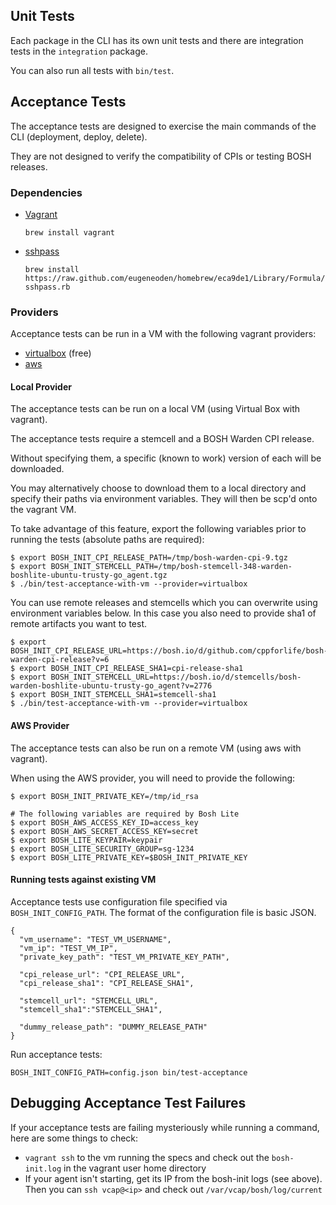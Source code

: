 ## Unit Tests

Each package in the CLI has its own unit tests and there are integration tests in the `integration` package.

You can also run all tests with `bin/test`.

## Acceptance Tests

The acceptance tests are designed to exercise the main commands of the CLI (deployment, deploy, delete).

They are not designed to verify the compatibility of CPIs or testing BOSH releases.

### Dependencies

- [Vagrant](https://www.vagrantup.com/)

    `brew install vagrant`

- [sshpass](http://linux.die.net/man/1/sshpass)

    `brew install https://raw.github.com/eugeneoden/homebrew/eca9de1/Library/Formula/sshpass.rb`

### Providers

Acceptance tests can be run in a VM with the following vagrant providers:

* [virtualbox](https://www.virtualbox.org/) (free)
* [aws](http://aws.amazon.com/)

#### Local Provider

The acceptance tests can be run on a local VM (using Virtual Box with vagrant).

The acceptance tests require a stemcell and a BOSH Warden CPI release.

Without specifying them, a specific (known to work) version of each will be downloaded.

You may alternatively choose to download them to a local directory and specify their paths via environment variables. They will then be scp'd onto the vagrant VM.

To take advantage of this feature, export the following variables prior to running the tests (absolute paths are required):

```
$ export BOSH_INIT_CPI_RELEASE_PATH=/tmp/bosh-warden-cpi-9.tgz
$ export BOSH_INIT_STEMCELL_PATH=/tmp/bosh-stemcell-348-warden-boshlite-ubuntu-trusty-go_agent.tgz
$ ./bin/test-acceptance-with-vm --provider=virtualbox
```

You can use remote releases and stemcells which you can overwrite using environment variables below. In this case you also need to provide sha1 of remote artifacts you want to test.

```
$ export BOSH_INIT_CPI_RELEASE_URL=https://bosh.io/d/github.com/cppforlife/bosh-warden-cpi-release?v=6
$ export BOSH_INIT_CPI_RELEASE_SHA1=cpi-release-sha1
$ export BOSH_INIT_STEMCELL_URL=https://bosh.io/d/stemcells/bosh-warden-boshlite-ubuntu-trusty-go_agent?v=2776
$ export BOSH_INIT_STEMCELL_SHA1=stemcell-sha1
$ ./bin/test-acceptance-with-vm --provider=virtualbox
```

#### AWS Provider

The acceptance tests can also be run on a remote VM (using aws with vagrant).

When using the AWS provider, you will need to provide the following:

```
$ export BOSH_INIT_PRIVATE_KEY=/tmp/id_rsa

# The following variables are required by Bosh Lite
$ export BOSH_AWS_ACCESS_KEY_ID=access_key
$ export BOSH_AWS_SECRET_ACCESS_KEY=secret
$ export BOSH_LITE_KEYPAIR=keypair
$ export BOSH_LITE_SECURITY_GROUP=sg-1234
$ export BOSH_LITE_PRIVATE_KEY=$BOSH_INIT_PRIVATE_KEY
```

#### Running tests against existing VM

Acceptance tests use configuration file specified via `BOSH_INIT_CONFIG_PATH`. The format of the configuration file is basic JSON.

```
{
  "vm_username": "TEST_VM_USERNAME",
  "vm_ip": "TEST_VM_IP",
  "private_key_path": "TEST_VM_PRIVATE_KEY_PATH",

  "cpi_release_url": "CPI_RELEASE_URL",
  "cpi_release_sha1": "CPI_RELEASE_SHA1",

  "stemcell_url": "STEMCELL_URL",
  "stemcell_sha1":"STEMCELL_SHA1",

  "dummy_release_path": "DUMMY_RELEASE_PATH"
}
```

Run acceptance tests:

```
BOSH_INIT_CONFIG_PATH=config.json bin/test-acceptance
```

## Debugging Acceptance Test Failures

If your acceptance tests are failing mysteriously while running a command, here are some things to check:

 * `vagrant ssh` to the vm running the specs and check out the `bosh-init.log` in the vagrant user home directory
 * If your agent isn't starting, get its IP from the bosh-init logs (see above). Then you can `ssh vcap@<ip>` and check out `/var/vcap/bosh/log/current`
